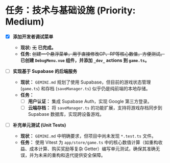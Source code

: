 # 任务：技术与基础设施 (Priority: Medium)

- [x] **添加开发者调试菜单**
    - **现状:** ~~无~~ **已完成。**
    - **任务:** ~~创建一个悬浮菜单，用于直接修改CP、RP等核心数值，方便测试。~~ **已创建 `DebugMenu.vue` 组件，并添加 `_dev_` actions 到 `game.ts`。**

- [ ] **实现基于 Supabase 的后端服务**
    - **现状：** `GEMINI.md` 规划了使用 Supabase，但目前的游戏状态管理 (`game.ts`) 和存档 (`saveManager.ts`) 似乎仍是纯前端的本地存储。
    - **任务：**
        - [ ] **用户认证：** 集成 Supabase Auth，实现 Google 第三方登录。
        - [ ] **云端存档：** 将 `saveManager.ts` 的功能扩展，支持将游戏存档同步到 Supabase 数据库，实现跨设备游戏。

- [ ] **补充单元测试 (Unit Tests)**
    - **现状：** `GEMINI.md` 中明确要求，但项目中尚未发现 `*.test.ts` 文件。
    - **任务：** 使用 Vitest 为 `app/store/game.ts` 中的核心数值计算（如重构收益、成本计算、购买奖励等复杂 Getter）编写单元测试，确保其准确无误，并为未来的重构和迭代提供安全保障。
